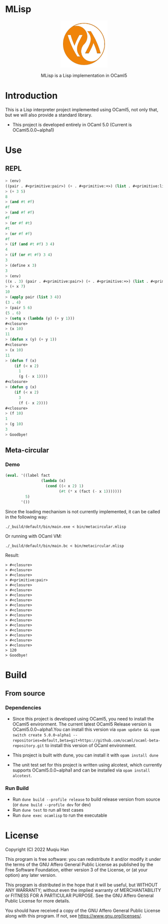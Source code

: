 # MLisp

<div align=center><img width="150" height="150" src="./res/logo.png"/></div>

<p align="center"> MLisp is a Lisp implementation in OCaml5 </p>

# Introduction
This is a Lisp interpreter project implemented using OCaml5, not only that, but we will also provide a standard library.

- This project is developed entirely in OCaml 5.0 (Current is OCaml5.0.0~alpha1)

# Use
## REPL
```lisp
> (env)
((pair . #<primitive:pair>) (+ . #<primitive:+>) (list . #<primitive:list>))
> (+ 3 5)
8
> (and #t #f)
#f
> (and #f #f)
#f
> (or #f #t)
#t
> (or #f #f)
#f
> (if (and #t #f) 3 4)
4
> (if (or #t #f) 3 4)
3
> (define x 3)
3
> (env)
((x . 3) (pair . #<primitive:pair>) (+ . #<primitive:+>) (list . #<primitive:list>))
> (+ x 7)
10
> (apply pair (list 3 4))
(3 . 4)
> (pair 5 6)
(5 . 6)
> (setq x (lambda (y) (+ y 1)))
#<closure>
> (x 10)
11
> (defun x (y) (+ y 1))
#<closure>
> (x 10)
11
> (defun f (x)
    (if (< x 2)
      1
      (g (- x 1))))
#<closure>
> (defun g (x)
    (if (< x 2)
      3
      (f (- x 2))))
#<closure>
> (f 10)
1
> (g 10)
3
> Goodbye!
```

## Meta-circular

### Demo
```lisp
(eval. '((label fact
                (lambda (x)
                  (cond ((< x 2) 1)
                        (#t (* x (fact (- x 1)))))))
         5)
       '())
```

Since the loading mechanism is not currently implemented, it can be called in the following way:
```shell
./_build/default/bin/main.exe < bin/metacircular.mlisp
```

Or running with OCaml VM:
```shell
./_build/default/bin/main.bc < bin/metacircular.mlisp
```

Result:
```shell
> #<closure>
> #<closure>
> #<closure>
> #<primitive:pair>
> #<closure>
> #<closure>
> #<closure>
> #<closure>
> #<closure>
> #<closure>
> #<closure>
> #<closure>
> #<closure>
> #<closure>
> #<closure>
> #<closure>
> #<closure>
> 120
> Goodbye!
```

# Build

## From source
### Dependencies
- Since this project is developed using OCaml5, you need to install the OCaml5 environment. The current latest OCaml5 Release version is OCaml5.0.0~alpha1.You can install this version via `opam update && opam switch create 5.0.0~alpha1 --repositories=default,beta=git+https://github.com/ocaml/ocaml-beta-repository.git` to install this version of OCaml environment.

- This project is built with dune, you can install it with `opam install dune`

- The unit test set for this project is written using alcotest, which currently supports OCaml5.0.0~alpha1 and can be installed via `opam install alcotest`.

### Run Build

- Run `dune build --profile release` to build release version from source (or `dune build --profile dev` for dev)
- Run `dune test` to run all test cases
- Run `dune exec ocamlisp` to run the executable

# License
Copyright (C) 2022 Muqiu Han

This program is free software: you can redistribute it and/or modify
it under the terms of the GNU Affero General Public License as published
by the Free Software Foundation, either version 3 of the License, or
(at your option) any later version.

This program is distributed in the hope that it will be useful,
but WITHOUT ANY WARRANTY; without even the implied warranty of
MERCHANTABILITY or FITNESS FOR A PARTICULAR PURPOSE.  See the
GNU Affero General Public License for more details.

You should have received a copy of the GNU Affero General Public License
along with this program.  If not, see <https://www.gnu.org/licenses/>.
